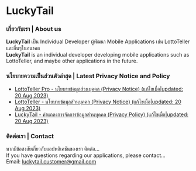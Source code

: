 # LuckyTail
### เกี่ยวกับเรา | About us
**LuckyTail** เป็น Individual Developer ผู้พัฒนา Mobile Applications เช่น LottoTeller และอื่นๆในอนาคต\
**LuckyTail** is an individual developer developing mobile applications such as LottoTeller, and maybe other applications in the future. 

### นโยบายความเป็นส่วนตัวล่าสุด | Latest Privacy Notice and Policy
* [LottoTeller Pro - นโยบายข้อมูลส่วนบุคคล (Privacy Notice) (แก้ไขเมื่อ|updated: 20 Aug 2023)](docs/lotto-teller-pro_privacy-notice.md)
* [LottoTeller - นโยบายข้อมูลส่วนบุคคล (Privacy Notice) (แก้ไขเมื่อ|updated: 20 Aug 2023)](docs/lotto-teller_privacy-notice.md)
* [LuckyTail - คำแถลงการจัดการข้อมูลส่วนบุคคล (Privacy Policy) (แก้ไขเมื่อ|updated: 20 Aug 2023)](docs/luckytail_privacy-policy.md)


### ติดต่อเรา | Contact
หากมีข้อสงสัยเกี่ยวกับแอปพลิเคชันของเรา ติดต่อ...\
If you have questions regarding our applications, please contact...\
Email: luckytail.customer@gmail.com

